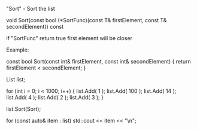 "Sort" - Sort the list 

void Sort(const bool (*SortFunc)(const T& firstElement, const T& secondElement)) const

if "SortFunc" return true first element will be closer

Example:

const bool Sort(const int& firstElement, const int& secondElement)
{
	return firstElement < secondElement;
}

List<int> list;

for (int i = 0; i < 1000; i++)
{
	list.Add( 1 );
	list.Add( 100 );
	list.Add( 14 );
	list.Add( 4 );
	list.Add( 2 );
	list.Add( 3 );
}

list.Sort(Sort);

for (const auto& item : list)
	std::cout << item << "\n";